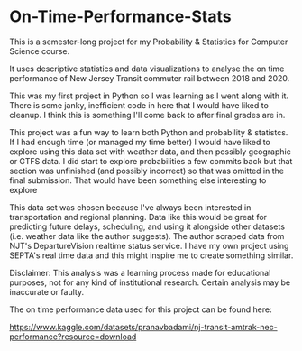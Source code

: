 # On-Time-Performance-Stats
This is a semester-long project for my Probability & Statistics for Computer Science course.

It uses descriptive statistics and data visualizations to analyse the on time performance of New Jersey Transit
commuter rail between 2018 and 2020. 

This was my first project in Python so I was learning as I went along with it. There is some janky, inefficient code in here that I would have liked to cleanup. I think this is something I'll come back to after final grades are in.

This project was a fun way to learn both Python and probability & statistcs. If I had enough time (or managed my time better) I would have liked to explore using this data set with weather data, and then possibly geographic or GTFS data. I did start to explore probabilities a few commits back but that section was unfinished (and possibly incorrect) so that was omitted in the final submission. That would have been something else interesting to explore

This data set was chosen because I've always been interested in transportation and regional planning. Data like this would be great for predicting future delays, scheduling, and using it alongside other datasets (i.e. weather data like the author suggests). The author scraped data from NJT's DepartureVision realtime status service. I have my own project using SEPTA's real time data and this might inspire me to create something similar.

Disclaimer: This analysis was a learning process made for educational purposes, not for any kind of institutional research. Certain analysis may be inaccurate or faulty.

The on time performance data used for this project can be found here:

https://www.kaggle.com/datasets/pranavbadami/nj-transit-amtrak-nec-performance?resource=download
